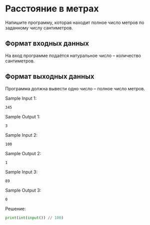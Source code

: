 # Расстояние в метрах

Напишите программу, которая находит полное число метров по заданному числу сантиметров.

## Формат входных данных
На вход программе подаётся натуральное число – количество сантиметров.

## Формат выходных данных
Программа должна вывести одно число – полное число метров.

Sample Input 1:
```
345
```

Sample Output 1:
```
3
```

Sample Input 2:
```
100
```

Sample Output 2:
```
1
```

Sample Input 3:
```
89
```

Sample Output 3:
```
0
```

Решение:
```python
print(int(input()) // 100)
```
